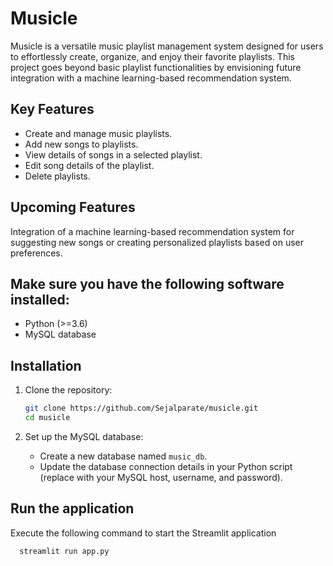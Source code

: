 # Musicle
Musicle is a versatile music playlist management system designed for users to effortlessly create, organize, and enjoy their favorite playlists. This project goes beyond basic playlist functionalities by envisioning future integration with a machine learning-based recommendation system.



## Key Features

- Create and manage music playlists.
- Add new songs to playlists.
- View details of songs in a selected playlist.
- Edit song details of the playlist.
- Delete playlists.



## Upcoming Features

Integration of a machine learning-based recommendation system for suggesting new songs or creating personalized playlists based on user preferences.



## Make sure you have the following software installed:

- Python (>=3.6)
- MySQL database
  

## Installation

1. Clone the repository:

    ```bash
    git clone https://github.com/Sejalparate/musicle.git
    cd musicle
    ```

2. Set up the MySQL database:
    - Create a new database named `music_db`.
    - Update the database connection details in your Python script (replace with your MySQL host, username, and password).

  

## Run the application
Execute the following command to start the Streamlit application

  ```bash
    streamlit run app.py
  ```

